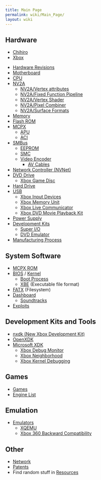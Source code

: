 ```yaml
---
title: Main Page
permalink: wiki/Main_Page/
layout: wiki
---
```


Hardware
--------

-   [Chihiro](/wiki/Chihiro "wikilink")
-   [Xbox](/wiki/Xbox "wikilink")

<!-- -->

-   [Hardware Revisions](/wiki/Hardware_Revisions "wikilink")
-   [Motherboard](/wiki/Motherboard "wikilink")
-   [CPU](/wiki/CPU "wikilink")
-   [NV2A](/wiki/NV2A "wikilink")
    -   [NV2A/Vertex attributes](/wiki/NV2A/Vertex_attributes "wikilink")
    -   [NV2A/Fixed Function
        Pipeline](/wiki/NV2A/Fixed_Function_Pipeline "wikilink")
    -   [NV2A/Vertex Shader](/wiki/NV2A/Vertex_Shader "wikilink")
    -   [NV2A/Pixel Combiner](/wiki/NV2A/Pixel_Combiner "wikilink")
    -   [NV2A/Surface Formats](/wiki/NV2A/Surface_Formats "wikilink")
-   [Memory](/wiki/Memory "wikilink")
-   [Flash ROM](/wiki/Flash_ROM "wikilink")
-   [MCPX](/wiki/MCPX "wikilink")
    -   [APU](/wiki/APU "wikilink")
    -   [ACI](/wiki/ACI "wikilink")
-   [SMBus](/wiki/SMBus "wikilink")
    -   [EEPROM](/wiki/EEPROM "wikilink")
    -   [SMC](/wiki/SMC "wikilink")
    -   [Video Encoder](/wiki/Video_Encoder "wikilink")
        -   [AV Cables](/wiki/AV_Cables "wikilink")
-   [Network Controller (NVNet)](/wiki/NVNet "wikilink")
-   [DVD Drive](/wiki/DVD_Drive "wikilink")
    -   [Xbox Game Disc](/wiki/Xbox_Game_Disc "wikilink")
-   [Hard Drive](/wiki/Hard_Drive "wikilink")
-   [USB](/wiki/USB "wikilink")
    -   [Xbox Input Devices](/wiki/Xbox_Input_Devices "wikilink")
    -   [Xbox Memory Unit](/wiki/Xbox_Memory_Unit "wikilink")
    -   [Xbox Live Communicator](/wiki/Xbox_Live_Communicator "wikilink")
    -   [Xbox DVD Movie Playback
        Kit](/wiki/Xbox_DVD_Movie_Playback_Kit "wikilink")
-   [Power Supply](/wiki/Power_Supply "wikilink")
-   [Development Kits](/wiki/Development_Kits "wikilink")
    -   [Super I/O](/wiki/Super_I/O "wikilink")
    -   [DVD Emulator](/wiki/DVD_Emulator "wikilink")
-   [Manufacturing Process](/wiki/Manufacturing_Process "wikilink")

System Software
---------------

-   [MCPX ROM](/wiki/MCPX_ROM "wikilink")
-   [BIOS](/wiki/BIOS "wikilink") / [Kernel](Kernel "wikilink")
    -   [Boot Process](/wiki/Boot_Process "wikilink")
    -   [XBE](/wiki/XBE "wikilink") (Executable file format)
-   [FATX](/wiki/FATX "wikilink") (Filesystem)
-   [Dashboard](/wiki/Dashboard "wikilink")
    -   [Soundtracks](/wiki/Soundtracks "wikilink")
-   [Exploits](/wiki/Exploits "wikilink")

Development Kits and Tools
--------------------------

-   [nxdk (New Xbox Development Kit)](https://github.com/xqemu/nxdk)
-   [OpenXDK](/wiki/OpenXDK "wikilink")
-   [Microsoft XDK](/wiki/Microsoft_XDK "wikilink")
    -   [Xbox Debug Monitor](/wiki/Xbox_Debug_Monitor "wikilink")
    -   [Xbox Neighborhood](/wiki/Xbox_Neighborhood "wikilink")
    -   [ Xbox Kernel Debugging](/wiki/Kernel_Debug "wikilink")

Games
-----

-   [Games](/wiki/Category%3AGames "wikilink")
-   [Engine List](/wiki/Engine_List "wikilink")

Emulation
---------

-   [Emulators](/wiki/Emulators "wikilink")
    -   [XQEMU](/wiki/XQEMU "wikilink")
    -   [Xbox 360 Backward
        Compatibility](/wiki/Xbox_360_Backward_Compatibility "wikilink")

Other
-----

-   [Network](/wiki/Network "wikilink")
-   [Patents](/wiki/Patents "wikilink")
-   Find random stuff in [Resources](/wiki/Resources "wikilink")

